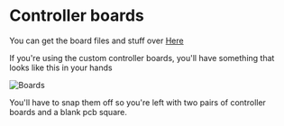 # Controller boards

You can get the board files and stuff over [Here][BoardLink]

If you're using the custom controller boards, you'll have something that looks like this in your hands

![Boards](https://github.com/LiquidCGS/DIYVR/blob/main/Guide/img/Boards.png)

You'll have to snap them off so you're left with two pairs of controller boards and a blank pcb square.

[BoardLink]: <https://oshwlab.com/liquidcgs/vrcontrollers_public>
